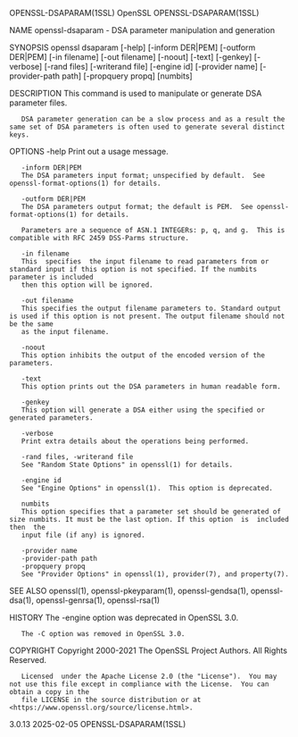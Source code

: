 OPENSSL-DSAPARAM(1SSL)							    OpenSSL							OPENSSL-DSAPARAM(1SSL)

NAME
       openssl-dsaparam - DSA parameter manipulation and generation

SYNOPSIS
       openssl dsaparam [-help] [-inform DER|PEM] [-outform DER|PEM] [-in filename] [-out filename] [-noout] [-text] [-genkey] [-verbose] [-rand files]
       [-writerand file] [-engine id] [-provider name] [-provider-path path] [-propquery propq] [numbits]

DESCRIPTION
       This command is used to manipulate or generate DSA parameter files.

       DSA parameter generation can be a slow process and as a result the same set of DSA parameters is often used to generate several distinct keys.

OPTIONS
       -help
	   Print out a usage message.

       -inform DER|PEM
	   The DSA parameters input format; unspecified by default.  See openssl-format-options(1) for details.

       -outform DER|PEM
	   The DSA parameters output format; the default is PEM.  See openssl-format-options(1) for details.

	   Parameters are a sequence of ASN.1 INTEGERs: p, q, and g.  This is compatible with RFC 2459 DSS-Parms structure.

       -in filename
	   This	 specifies  the input filename to read parameters from or standard input if this option is not specified. If the numbits parameter is included
	   then this option will be ignored.

       -out filename
	   This specifies the output filename parameters to. Standard output is used if this option is not present. The output filename should not be the same
	   as the input filename.

       -noout
	   This option inhibits the output of the encoded version of the parameters.

       -text
	   This option prints out the DSA parameters in human readable form.

       -genkey
	   This option will generate a DSA either using the specified or generated parameters.

       -verbose
	   Print extra details about the operations being performed.

       -rand files, -writerand file
	   See "Random State Options" in openssl(1) for details.

       -engine id
	   See "Engine Options" in openssl(1).	This option is deprecated.

       numbits
	   This option specifies that a parameter set should be generated of size numbits. It must be the last option. If this option  is  included  then  the
	   input file (if any) is ignored.

       -provider name
       -provider-path path
       -propquery propq
	   See "Provider Options" in openssl(1), provider(7), and property(7).

SEE ALSO
       openssl(1), openssl-pkeyparam(1), openssl-gendsa(1), openssl-dsa(1), openssl-genrsa(1), openssl-rsa(1)

HISTORY
       The -engine option was deprecated in OpenSSL 3.0.

       The -C option was removed in OpenSSL 3.0.

COPYRIGHT
       Copyright 2000-2021 The OpenSSL Project Authors. All Rights Reserved.

       Licensed	 under the Apache License 2.0 (the "License").	You may not use this file except in compliance with the License.  You can obtain a copy in the
       file LICENSE in the source distribution or at <https://www.openssl.org/source/license.html>.

3.0.13									  2025-02-05							OPENSSL-DSAPARAM(1SSL)

